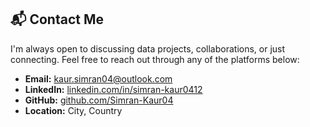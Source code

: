 <h2 id="contact" class="section-heading">📬 Contact Me</h2>
<div class="contact-card">
  <p>
    I'm always open to discussing data projects, collaborations, or just connecting. Feel free to reach out through any of the platforms below:
  </p>

  <ul class="contact-list">
    <li><strong>Email:</strong> <a href="mailto: kaur.simran04@outlook.com">kaur.simran04@outlook.com</a></li>
    <li><strong>LinkedIn:</strong> <a href="https://www.linkedin.com/in/simran-kaur0412" target="_blank">linkedin.com/in/simran-kaur0412</a></li>
    <li><strong>GitHub:</strong> <a href="https://github.com/Simran=Kaur04" target="_blank">github.com/Simran-Kaur04</a></li>
    <li><strong>Location:</strong> City, Country</li>
  </ul>
</div>

